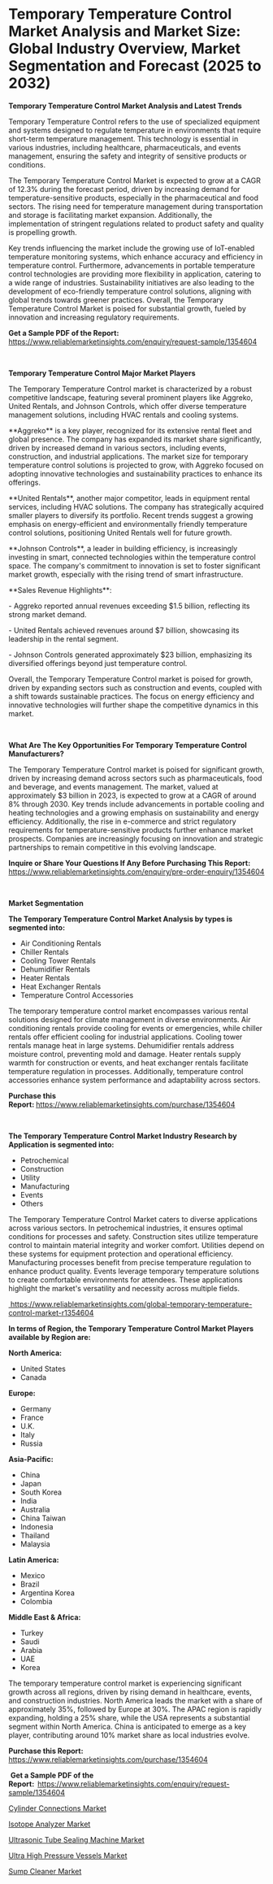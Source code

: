 <p><h1>Temporary Temperature Control Market Analysis and Market Size: Global Industry Overview, Market Segmentation and Forecast (2025 to 2032)</h1></p><p><strong>Temporary Temperature Control Market Analysis and Latest Trends</strong></p>
<p><p>Temporary Temperature Control refers to the use of specialized equipment and systems designed to regulate temperature in environments that require short-term temperature management. This technology is essential in various industries, including healthcare, pharmaceuticals, and events management, ensuring the safety and integrity of sensitive products or conditions.</p><p>The Temporary Temperature Control Market is expected to grow at a CAGR of 12.3% during the forecast period, driven by increasing demand for temperature-sensitive products, especially in the pharmaceutical and food sectors. The rising need for temperature management during transportation and storage is facilitating market expansion. Additionally, the implementation of stringent regulations related to product safety and quality is propelling growth. </p><p>Key trends influencing the market include the growing use of IoT-enabled temperature monitoring systems, which enhance accuracy and efficiency in temperature control. Furthermore, advancements in portable temperature control technologies are providing more flexibility in application, catering to a wide range of industries. Sustainability initiatives are also leading to the development of eco-friendly temperature control solutions, aligning with global trends towards greener practices. Overall, the Temporary Temperature Control Market is poised for substantial growth, fueled by innovation and increasing regulatory requirements.</p></p>
<p><strong>Get a Sample PDF of the Report:&nbsp;</strong> <a href="https://www.reliablemarketinsights.com/enquiry/request-sample/1354604?utm_campaign=3037&utm_medium=2&utm_source=Github&utm_content=ia&utm_term=11042025&utm_id=temporary-temperature-control">https://www.reliablemarketinsights.com/enquiry/request-sample/1354604</a></p>
<p>&nbsp;</p>
<p><strong>Temporary Temperature Control Major Market Players</strong></p>
<p><p>The Temporary Temperature Control market is characterized by a robust competitive landscape, featuring several prominent players like Aggreko, United Rentals, and Johnson Controls, which offer diverse temperature management solutions, including HVAC rentals and cooling systems. </p><p>**Aggreko** is a key player, recognized for its extensive rental fleet and global presence. The company has expanded its market share significantly, driven by increased demand in various sectors, including events, construction, and industrial applications. The market size for temporary temperature control solutions is projected to grow, with Aggreko focused on adopting innovative technologies and sustainability practices to enhance its offerings.</p><p>**United Rentals**, another major competitor, leads in equipment rental services, including HVAC solutions. The company has strategically acquired smaller players to diversify its portfolio. Recent trends suggest a growing emphasis on energy-efficient and environmentally friendly temperature control solutions, positioning United Rentals well for future growth.</p><p>**Johnson Controls**, a leader in building efficiency, is increasingly investing in smart, connected technologies within the temperature control space. The company's commitment to innovation is set to foster significant market growth, especially with the rising trend of smart infrastructure.</p><p>**Sales Revenue Highlights**: </p><p>- Aggreko reported annual revenues exceeding $1.5 billion, reflecting its strong market demand.</p><p>- United Rentals achieved revenues around $7 billion, showcasing its leadership in the rental segment.</p><p>- Johnson Controls generated approximately $23 billion, emphasizing its diversified offerings beyond just temperature control.</p><p>Overall, the Temporary Temperature Control market is poised for growth, driven by expanding sectors such as construction and events, coupled with a shift towards sustainable practices. The focus on energy efficiency and innovative technologies will further shape the competitive dynamics in this market.</p></p>
<p>&nbsp;</p>
<p><strong>What Are The Key Opportunities For Temporary Temperature Control Manufacturers?</strong></p>
<p><p>The Temporary Temperature Control market is poised for significant growth, driven by increasing demand across sectors such as pharmaceuticals, food and beverage, and events management. The market, valued at approximately $3 billion in 2023, is expected to grow at a CAGR of around 8% through 2030. Key trends include advancements in portable cooling and heating technologies and a growing emphasis on sustainability and energy efficiency. Additionally, the rise in e-commerce and strict regulatory requirements for temperature-sensitive products further enhance market prospects. Companies are increasingly focusing on innovation and strategic partnerships to remain competitive in this evolving landscape.</p></p>
<p><strong>Inquire or Share Your Questions If Any Before Purchasing This Report:</strong> <a href="https://www.reliablemarketinsights.com/enquiry/pre-order-enquiry/1354604?utm_campaign=3037&utm_medium=2&utm_source=Github&utm_content=ia&utm_term=11042025&utm_id=temporary-temperature-control">https://www.reliablemarketinsights.com/enquiry/pre-order-enquiry/1354604</a></p>
<p>&nbsp;</p>
<p><strong>Market Segmentation</strong></p>
<p><strong>The Temporary Temperature Control Market Analysis by types is segmented into:</strong></p>
<p><ul><li>Air Conditioning Rentals</li><li>Chiller Rentals</li><li>Cooling Tower Rentals</li><li>Dehumidifier Rentals</li><li>Heater Rentals</li><li>Heat Exchanger Rentals</li><li>Temperature Control Accessories</li></ul></p>
<p><p>The temporary temperature control market encompasses various rental solutions designed for climate management in diverse environments. Air conditioning rentals provide cooling for events or emergencies, while chiller rentals offer efficient cooling for industrial applications. Cooling tower rentals manage heat in large systems. Dehumidifier rentals address moisture control, preventing mold and damage. Heater rentals supply warmth for construction or events, and heat exchanger rentals facilitate temperature regulation in processes. Additionally, temperature control accessories enhance system performance and adaptability across sectors.</p></p>
<p><strong>Purchase this Report:&nbsp;</strong><a href="https://www.reliablemarketinsights.com/purchase/1354604?utm_campaign=3037&utm_medium=2&utm_source=Github&utm_content=ia&utm_term=11042025&utm_id=temporary-temperature-control">https://www.reliablemarketinsights.com/purchase/1354604</a></p>
<p>&nbsp;</p>
<p><strong>The Temporary Temperature Control Market Industry Research by Application is segmented into:</strong></p>
<p><ul><li>Petrochemical</li><li>Construction</li><li>Utility</li><li>Manufacturing</li><li>Events</li><li>Others</li></ul></p>
<p><p>The Temporary Temperature Control Market caters to diverse applications across various sectors. In petrochemical industries, it ensures optimal conditions for processes and safety. Construction sites utilize temperature control to maintain material integrity and worker comfort. Utilities depend on these systems for equipment protection and operational efficiency. Manufacturing processes benefit from precise temperature regulation to enhance product quality. Events leverage temporary temperature solutions to create comfortable environments for attendees. These applications highlight the market's versatility and necessity across multiple fields.</p></p>
<p><a href="https://www.reliablemarketinsights.com/global-temporary-temperature-control-market-r1354604?utm_campaign=3037&utm_medium=2&utm_source=Github&utm_content=ia&utm_term=11042025&utm_id=temporary-temperature-control">&nbsp;https://www.reliablemarketinsights.com/global-temporary-temperature-control-market-r1354604</a></p>
<p><strong>In terms of Region, the Temporary Temperature Control Market Players available by Region are:</strong></p>
<p>
    <p> <strong> North America: </strong>
        <ul>
            <li>United States</li>
            <li>Canada</li>
        </ul>
        </p> 
    <p> <strong> Europe: </strong>
        <ul>
            <li>Germany</li>
            <li>France</li>
            <li>U.K.</li>
            <li>Italy</li>
            <li>Russia</li>
        </ul>
        </p> 
    <p> <strong> Asia-Pacific: </strong>
        <ul>
            <li>China</li>
            <li>Japan</li>
            <li>South Korea</li>
            <li>India</li>
            <li>Australia</li>
            <li>China Taiwan</li>
            <li>Indonesia</li>
            <li>Thailand</li>
            <li>Malaysia</li>
        </ul>
        </p> 
    <p> <strong> Latin America: </strong>
        <ul>
            <li>Mexico</li>
            <li>Brazil</li>
            <li>Argentina Korea</li>
            <li>Colombia</li>
        </ul>
        </p> 
    <p> <strong> Middle East & Africa: </strong>
        <ul>
            <li>Turkey</li>
            <li>Saudi</li>
            <li>Arabia</li>
            <li>UAE</li>
            <li>Korea</li>
        </ul>
    </p>
    </p>
<p><p>The temporary temperature control market is experiencing significant growth across all regions, driven by rising demand in healthcare, events, and construction industries. North America leads the market with a share of approximately 35%, followed by Europe at 30%. The APAC region is rapidly expanding, holding a 25% share, while the USA represents a substantial segment within North America. China is anticipated to emerge as a key player, contributing around 10% market share as local industries evolve.</p></p>
<p><strong>Purchase this Report: </strong><a href="https://www.reliablemarketinsights.com/purchase/1354604?utm_campaign=3037&utm_medium=2&utm_source=Github&utm_content=ia&utm_term=11042025&utm_id=temporary-temperature-control">https://www.reliablemarketinsights.com/purchase/1354604</a></p>
<p>&nbsp;<strong>Get a Sample PDF of the Report:&nbsp;&nbsp;</strong><a href="https://www.reliablemarketinsights.com/enquiry/request-sample/1354604?utm_campaign=3037&utm_medium=2&utm_source=Github&utm_content=ia&utm_term=11042025&utm_id=temporary-temperature-control">https://www.reliablemarketinsights.com/enquiry/request-sample/1354604</a></p>
<p><strong></strong></p>
<p><p><a href="https://github.com/tashipmhuiri/Market-Research-Report-List-1/blob/main/cylinder-connections-market.md?utm_campaign=3037&utm_medium=2&utm_source=Github&utm_content=ia&utm_term=11042025&utm_id=temporary-temperature-control">Cylinder Connections Market</a></p><p><a href="https://github.com/lynlynyusay/Market-Research-Report-List-1/blob/main/isotope-analyzer-market.md?utm_campaign=3037&utm_medium=2&utm_source=Github&utm_content=ia&utm_term=11042025&utm_id=temporary-temperature-control">Isotope Analyzer Market</a></p><p><a href="https://github.com/adyawafurber1/Market-Research-Report-List-1/blob/main/ultrasonic-tube-sealing-machine-market.md?utm_campaign=3037&utm_medium=2&utm_source=Github&utm_content=ia&utm_term=11042025&utm_id=temporary-temperature-control">Ultrasonic Tube Sealing Machine Market</a></p><p><a href="https://github.com/balapopepi/Market-Research-Report-List-1/blob/main/ultra-high-pressure-vessels-market.md?utm_campaign=3037&utm_medium=2&utm_source=Github&utm_content=ia&utm_term=11042025&utm_id=temporary-temperature-control">Ultra High Pressure Vessels Market</a></p><p><a href="https://github.com/akrachveslov/Market-Research-Report-List-1/blob/main/sump-cleaner-market.md?utm_campaign=3037&utm_medium=2&utm_source=Github&utm_content=ia&utm_term=11042025&utm_id=temporary-temperature-control">Sump Cleaner Market</a></p></p>